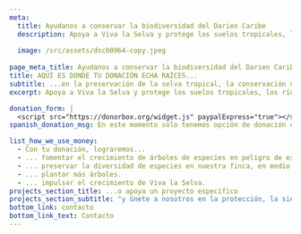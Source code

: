 ```yaml
---
meta:
  title: Ayudanos a conservar la biodiversidad del Darien Caribe
  description: Apoya a Viva la Selva y protege los suelos tropicales, los ríos y el clima. Contribuye a la reforestación diversificada y recupera especies de árboles en peligro de extinción.
  
  image: /src/assets/dsc00964-copy.jpeg
  
page_meta_title: Ayudanos a conservar la biodiversidad del Darien Caribe
title: AQUÍ ES DONDE TU DONACIÓN ECHA RAÍCES...
subtitle: ...en la preservación de la selva tropical, la conservación de especies y la lucha contra el cambio climático.
excerpt: Apoya a Viva la Selva y protege los suelos tropicales, los ríos y el clima. Contribuye a la reforestación diversificada y recupera especies de árboles en peligro de extinción.

donation_form: |
  <script src="https://donorbox.org/widget.js" paypalExpress="true"></script><iframe src="https://donorbox.org/embed/apoyanos-6" name="donorbox" allowpaymentrequest="allowpaymentrequest" seamless="seamless" frameborder="0" scrolling="no" height="900px" width="100%" style="max-width: 500px; min-width: 250px; max-height:none!important"></iframe>
spanish_donation_msg: En este momento solo tenemos opción de donación con Paypal. Si quieres apoyarnos de otra forma puedes contactarnos para darte otras opciones.

list_how_we_use_money:
  - Con tu donación, lograremos...
  - ... fomentar el crecimiento de árboles de especies en peligro de extinción.
  - ... preservar la diversidad de especies en nuestra finca, en medio de extensos pastizales.
  - ... plantar más árboles.
  - ... impulsar el crecimiento de Viva la Selva.
projects_section_title: ...o apoya un proyecto específico
projects_section_subtitle: "y únete a nosotros en la protección, la siembra o el cuidado:"
bottom_link: contacto
bottom_link_text: Contacto
---
```

